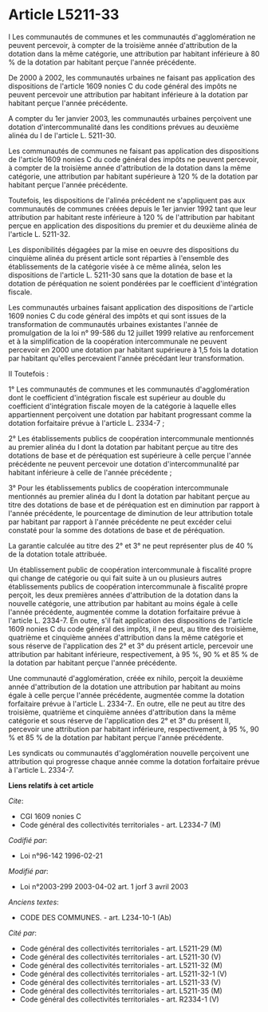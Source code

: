 # Article L5211-33

I Les communautés de communes et les communautés d'agglomération ne peuvent percevoir, à compter de la troisième année
d'attribution de la dotation dans la même catégorie, une attribution par habitant inférieure à 80 % de la dotation par
habitant perçue l'année précédente.

De 2000 à 2002, les communautés urbaines ne faisant pas application des dispositions de l'article 1609 nonies C du code
général des impôts ne peuvent percevoir une attribution par habitant inférieure à la dotation par habitant perçue l'année
précédente.

A compter du 1er janvier 2003, les communautés urbaines perçoivent une dotation d'intercommunalité dans les conditions
prévues au deuxième alinéa du I de l'article L. 5211-30.

Les communautés de communes ne faisant pas application des dispositions de l'article 1609 nonies C du code général des impôts
ne peuvent percevoir, à compter de la troisième année d'attribution de la dotation dans la même catégorie, une attribution
par habitant supérieure à 120 % de la dotation par habitant perçue l'année précédente.

Toutefois, les dispositions de l'alinéa précédent ne s'appliquent pas aux communautés de communes créées depuis le 1er
janvier 1992 tant que leur attribution par habitant reste inférieure à 120 % de l'attribution par habitant perçue en
application des dispositions du premier et du deuxième alinéa de l'article L. 5211-32.

Les disponibilités dégagées par la mise en oeuvre des dispositions du cinquième alinéa du présent article sont réparties à
l'ensemble des établissements de la catégorie visée à ce même alinéa, selon les dispositions de l'article L. 5211-30 sans que
la dotation de base et la dotation de péréquation ne soient pondérées par le coefficient d'intégration fiscale.

Les communautés urbaines faisant application des dispositions de l'article 1609 nonies C du code général des impôts et qui
sont issues de la transformation de communautés urbaines existantes l'année de promulgation de la loi n° 99-586 du 12 juillet
1999 relative au renforcement et à la simplification de la coopération intercommunale ne peuvent percevoir en 2000 une
dotation par habitant supérieure à 1,5 fois la dotation par habitant qu'elles percevaient l'année précédant leur
transformation.

II Toutefois :

1° Les communautés de communes et les communautés d'agglomération dont le coefficient d'intégration fiscale est supérieur au
double du coefficient d'intégration fiscale moyen de la catégorie à laquelle elles appartiennent perçoivent une dotation par
habitant progressant comme la dotation forfaitaire prévue à l'article L. 2334-7 ;

2° Les établissements publics de coopération intercommunale mentionnés au premier alinéa du I dont la dotation par habitant
perçue au titre des dotations de base et de péréquation est supérieure à celle perçue l'année précédente ne peuvent percevoir
une dotation d'intercommunalité par habitant inférieure à celle de l'année précédente ;

3° Pour les établissements publics de coopération intercommunale mentionnés au premier alinéa du I dont la dotation par
habitant perçue au titre des dotations de base et de péréquation est en diminution par rapport à l'année précédente, le
pourcentage de diminution de leur attribution totale par habitant par rapport à l'année précédente ne peut excéder celui
constaté pour la somme des dotations de base et de péréquation.

La garantie calculée au titre des 2° et 3° ne peut représenter plus de 40 % de la dotation totale attribuée.

Un établissement public de coopération intercommunale à fiscalité propre qui change de catégorie ou qui fait suite à un ou
plusieurs autres établissements publics de coopération intercommunale à fiscalité propre perçoit, les deux premières années
d'attribution de la dotation dans la nouvelle catégorie, une attribution par habitant au moins égale à celle l'année
précédente, augmentée comme la dotation forfaitaire prévue à l'article L. 2334-7. En outre, s'il fait application des
dispositions de l'article 1609 nonies C du code général des impôts, il ne peut, au titre des troisième, quatrième et
cinquième années d'attribution dans la même catégorie et sous réserve de l'application des 2° et 3° du présent article,
percevoir une attribution par habitant inférieure, respectivement, à 95 %, 90 % et 85 % de la dotation par habitant perçue
l'année précédente.

Une communauté d'agglomération, créée ex nihilo, perçoit la deuxième année d'attribution de la dotation une attribution par
habitant au moins égale à celle perçue l'année précédente, augmentée comme la dotation forfaitaire prévue à l'article L.
2334-7.. En outre, elle ne peut au titre des troisième, quatrième et cinquième années d'attribution dans la même catégorie et
sous réserve de l'application des 2° et 3° du présent II, percevoir une attribution par habitant inférieure, respectivement,
à 95 %, 90 % et 85 % de la dotation par habitant perçue l'année précédente.

Les syndicats ou communautés d'agglomération nouvelle perçoivent une attribution qui progresse chaque année comme la dotation
forfaitaire prévue à l'article L. 2334-7.

**Liens relatifs à cet article**

_Cite_:

  - CGI 1609 nonies C
  - Code général des collectivités territoriales - art. L2334-7 (M)

_Codifié par_:

  - Loi n°96-142 1996-02-21

_Modifié par_:

  - Loi n°2003-299 2003-04-02 art. 1 jorf 3 avril 2003

_Anciens textes_:

  - CODE DES COMMUNES. - art. L234-10-1 (Ab)

_Cité par_:

  - Code général des collectivités territoriales - art. L5211-29 (M)
  - Code général des collectivités territoriales - art. L5211-30 (V)
  - Code général des collectivités territoriales - art. L5211-32 (M)
  - Code général des collectivités territoriales - art. L5211-32-1 (V)
  - Code général des collectivités territoriales - art. L5211-33 (V)
  - Code général des collectivités territoriales - art. L5211-35 (M)
  - Code général des collectivités territoriales - art. R2334-1 (V)
